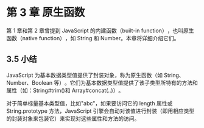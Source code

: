 # 第 3 章 原生函数

第 1 章和第 2 章曾提到 JavaScript 的内建函数（built-in function）​，也叫原生函数（native function）​，如 String 和 Number。本章将详细介绍它们。

## 3.5 小结

JavaScript 为基本数据类型值提供了封装对象，称为原生函数（如 String、Number、Boolean 等）​。它们为基本数据类型值提供了该子类型所特有的方法和属性（如：String#trim()和 Array#concat(..)）​。

对于简单标量基本类型值，比如"abc"，如果要访问它的 length 属性或 String.prototype 方法，JavaScript 引擎会自动对该值进行封装（即用相应类型的封装对象来包装它）来实现对这些属性和方法的访问。
